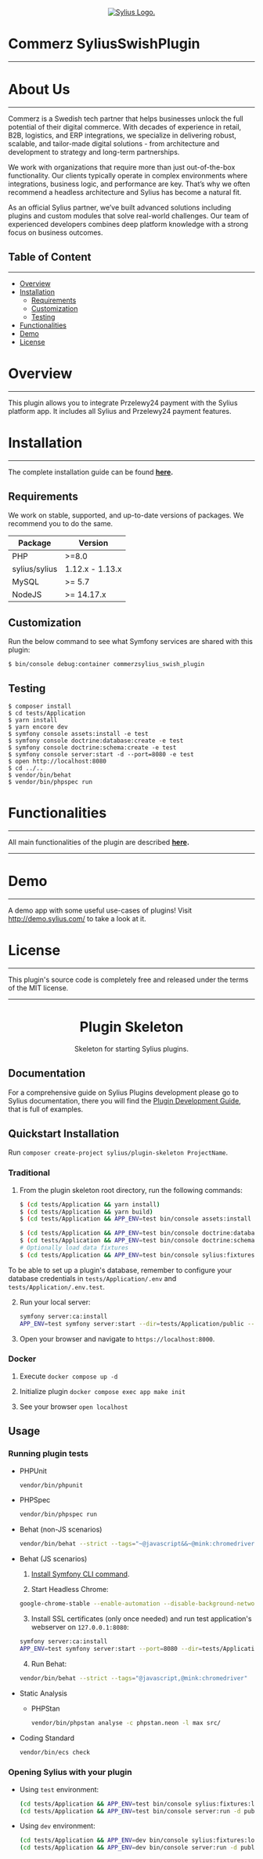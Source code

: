 <p align="center">
    <a href="https://sylius.com" target="_blank">
        <picture>
          <source media="(prefers-color-scheme: dark)" srcset="https://media.sylius.com/sylius-logo-800-dark.png">
          <source media="(prefers-color-scheme: light)" srcset="https://media.sylius.com/sylius-logo-800.png">
          <img alt="Sylius Logo." src="https://media.sylius.com/sylius-logo-800.png">
        </picture>
    </a>
</p>


# Commerz SyliusSwishPlugin
----


# About Us 
---
Commerz is a Swedish tech partner that helps businesses unlock the full potential of their digital commerce. With decades of experience in retail, B2B, logistics, and ERP integrations, we specialize in delivering robust, scalable, and tailor-made digital solutions - from architecture and development to strategy and long-term partnerships.

We work with organizations that require more than just out-of-the-box functionality. Our clients typically operate in complex environments where integrations, business logic, and performance are key. That’s why we often recommend a headless architecture and Sylius has become a natural fit.

As an official Sylius partner, we’ve built advanced solutions including plugins and custom modules that solve real-world challenges. Our team of experienced developers combines deep platform knowledge with a strong focus on business outcomes.



## Table of Content

***

* [Overview](#overview)
* [Installation](#installation)
  * [Requirements](#requirements)
  * [Customization](#customization)
  * [Testing](#testing)
* [Functionalities](#functionalities)
* [Demo](#demo)
* [License](#license)

# Overview

***

This plugin allows you to integrate Przelewy24 payment with the Sylius platform app. It includes all Sylius and Przelewy24 payment features.

# Installation
---
The complete installation guide can be found **[here](doc/installation.md).**


## Requirements

We work on stable, supported, and up-to-date versions of packages. We recommend you to do the same.

| Package       | Version         |
|---------------|-----------------|
| PHP           | \>=8.0          |
| sylius/sylius | 1.12.x - 1.13.x |
| MySQL         | \>= 5.7         |
| NodeJS        | \>= 14.17.x     |

## Customization


Run the below command to see what Symfony services are shared with this plugin:

```
$ bin/console debug:container commerzsylius_swish_plugin
```

## Testing


```
$ composer install
$ cd tests/Application
$ yarn install
$ yarn encore dev
$ symfony console assets:install -e test
$ symfony console doctrine:database:create -e test
$ symfony console doctrine:schema:create -e test
$ symfony console server:start -d --port=8080 -e test
$ open http://localhost:8080
$ cd ../..
$ vendor/bin/behat
$ vendor/bin/phpspec run
```



# Functionalities
---

All main functionalities of the plugin are described **[here](doc/functionalities.md).**

---


# Demo 
---

A demo app with some useful use-cases of plugins! Visit http://demo.sylius.com/ to take a look at it.


# License

---

This plugin's source code is completely free and released under the terms of the MIT license.

---


<h1 align="center">Plugin Skeleton</h1>

<p align="center">Skeleton for starting Sylius plugins.</p>

## Documentation

For a comprehensive guide on Sylius Plugins development please go to Sylius documentation,
there you will find the <a href="https://docs.sylius.com/en/latest/plugin-development-guide/index.html">Plugin Development Guide</a>, that is full of examples.

## Quickstart Installation

Run `composer create-project sylius/plugin-skeleton ProjectName`.

### Traditional

1. From the plugin skeleton root directory, run the following commands:

    ```bash
    $ (cd tests/Application && yarn install)
    $ (cd tests/Application && yarn build)
    $ (cd tests/Application && APP_ENV=test bin/console assets:install public)

    $ (cd tests/Application && APP_ENV=test bin/console doctrine:database:create)
    $ (cd tests/Application && APP_ENV=test bin/console doctrine:schema:create)
    # Optionally load data fixtures
    $ (cd tests/Application && APP_ENV=test bin/console sylius:fixtures:load --no-interaction)
    ```

To be able to set up a plugin's database, remember to configure your database credentials in `tests/Application/.env` and `tests/Application/.env.test`.

2. Run your local server:

      ```bash
      symfony server:ca:install
      APP_ENV=test symfony server:start --dir=tests/Application/public --daemon
      ```

3. Open your browser and navigate to `https://localhost:8000`.

### Docker

1. Execute `docker compose up -d`

2. Initialize plugin `docker compose exec app make init`

3. See your browser `open localhost`

## Usage

### Running plugin tests

  - PHPUnit

    ```bash
    vendor/bin/phpunit
    ```

  - PHPSpec

    ```bash
    vendor/bin/phpspec run
    ```

  - Behat (non-JS scenarios)

    ```bash
    vendor/bin/behat --strict --tags="~@javascript&&~@mink:chromedriver"
    ```

  - Behat (JS scenarios)
 
    1. [Install Symfony CLI command](https://symfony.com/download).
 
    2. Start Headless Chrome:
    
      ```bash
      google-chrome-stable --enable-automation --disable-background-networking --no-default-browser-check --no-first-run --disable-popup-blocking --disable-default-apps --allow-insecure-localhost --disable-translate --disable-extensions --no-sandbox --enable-features=Metal --headless --remote-debugging-port=9222 --window-size=2880,1800 --proxy-server='direct://' --proxy-bypass-list='*' http://127.0.0.1
      ```
    
    3. Install SSL certificates (only once needed) and run test application's webserver on `127.0.0.1:8080`:
    
      ```bash
      symfony server:ca:install
      APP_ENV=test symfony server:start --port=8080 --dir=tests/Application/public --daemon
      ```
    
    4. Run Behat:
    
      ```bash
      vendor/bin/behat --strict --tags="@javascript,@mink:chromedriver"
      ```
    
  - Static Analysis
      
    - PHPStan
    
      ```bash
      vendor/bin/phpstan analyse -c phpstan.neon -l max src/  
      ```

  - Coding Standard
  
    ```bash
    vendor/bin/ecs check
    ```

### Opening Sylius with your plugin

- Using `test` environment:

    ```bash
    (cd tests/Application && APP_ENV=test bin/console sylius:fixtures:load)
    (cd tests/Application && APP_ENV=test bin/console server:run -d public)
    ```
    
- Using `dev` environment:

    ```bash
    (cd tests/Application && APP_ENV=dev bin/console sylius:fixtures:load)
    (cd tests/Application && APP_ENV=dev bin/console server:run -d public)
    ```

